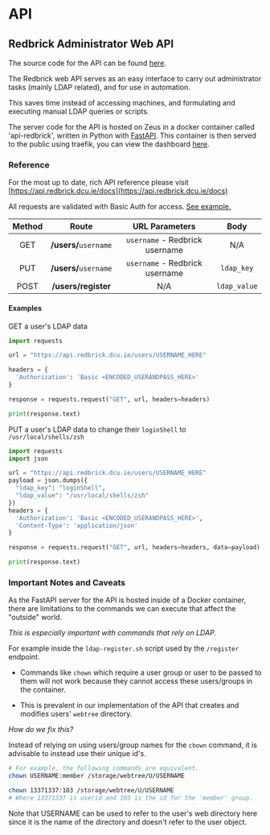 # API

## Redbrick Administrator Web API

The source code for the API can be found [here](https://github.com/redbrick/api/).

The Redbrick web API serves as an easy interface to carry out administrator tasks (mainly LDAP related), and for use in automation. 

This saves time instead of accessing machines, and formulating and executing manual LDAP queries or scripts.

The server code for the API is hosted on Zeus in a docker container called 'api-redbrick', written in Python with [FastAPI](https://fastapi.tiangolo.com/).
This container is then served to the public using traefik, you can view the dashboard [here](https://traefik.zeus.redbrick.dcu.ie/dashboard/#/).

### Reference

For the most up to date, rich API reference please visit [https://api.redbrick.dcu.ie/docs](https://api.redbrick.dcu.ie/docs)

All requests are validated with Basic Auth for access. [See example.](https://docs.python-requests.org/en/master/user/authentication/#basic-authentication)


|   Method   |         Route          |           URL Parameters             |        Body       |
| :--------: | :--------------------: | :----------------------------------: | :---------------: |
|  GET       |  **/users/**`username` | `username` - Redbrick username       | N/A               |
|  PUT       |  **/users/**`username` | `username` - Redbrick username       | `ldap_key`   |
|  POST      |  **/users/register**   | N/A                                  | `ldap_value` |

#### Examples

GET a user's LDAP data
```python
import requests

url = "https://api.redbrick.dcu.ie/users/USERNAME_HERE"

headers = {
  'Authorization': 'Basic <ENCODED_USERANDPASS_HERE>'
}

response = requests.request("GET", url, headers=headers)

print(response.text)
```

PUT a user's LDAP data to change their `loginShell` to `/usr/local/shells/zsh`
```python
import requests
import json

url = "https://api.redbrick.dcu.ie/users/USERNAME_HERE"
payload = json.dumps({
  "ldap_key": "loginShell",
  "ldap_value": "/usr/local/shells/zsh"
})
headers = {
  'Authorization': 'Basic <ENCODED_USERANDPASS_HERE>',
  'Content-Type': 'application/json'
}

response = requests.request("GET", url, headers=headers, data=payload)

print(response.text)
```

### Important Notes and Caveats

As the FastAPI server for the API is hosted inside of a Docker container, there are limitations to the commands we can execute that affect the "outside" world.

*This is especially important with commands that rely on LDAP.* 

For example inside the `ldap-register.sh` script used by the `/register` endpoint.

- Commands like `chown` which require a user group or user to be passed to them will not work because they cannot access these users/groups in the container.

- This is prevalent in our implementation of the API that creates and modifies users' `webtree` directory.

*How do we fix this?*

Instead of relying on using users/group names for the `chown` command, it is advisable to instead use their unique id's. 

```bash
# For example, the following commands are equivalent.
chown USERNAME:member /storage/webtree/U/USERNAME

chown 13371337:103 /storage/webtree/U/USERNAME
# Where 13371337 is userid and 103 is the id for the 'member' group.
```

Note that USERNAME can be used to refer to the user's web directory here since it is the name of the directory and doesn't refer to the user object.

&emsp;